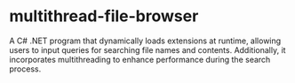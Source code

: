 # multithread-file-browser
A C# .NET program that dynamically loads extensions at runtime, allowing users to input queries for searching file names and contents. Additionally, it incorporates multithreading to enhance performance during the search process.
